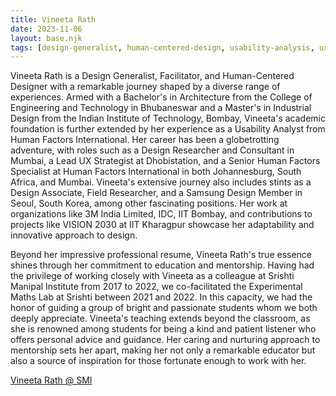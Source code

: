 ```yaml
---
title: Vineeta Rath
date: 2023-11-06
layout: base.njk
tags: [design-generalist, human-centered-design, usability-analysis, ux-strategy, field-research, mentorship, experimental-maths-lab, global-experience, industrial-design, nurturing-educator, peer]
--- 
```


Vineeta Rath is a Design Generalist, Facilitator, and Human-Centered Designer with a remarkable journey shaped by a diverse range of experiences. Armed with a Bachelor's in Architecture from the College of Engineering and Technology in Bhubaneswar and a Master's in Industrial Design from the Indian Institute of Technology, Bombay, Vineeta's academic foundation is further extended by her experience as a Usability Analyst from Human Factors International. Her career has been a globetrotting adventure, with roles such as a Design Researcher and Consultant in Mumbai, a Lead UX Strategist at Dhobistation, and a Senior Human Factors Specialist at Human Factors International in both Johannesburg, South Africa, and Mumbai. Vineeta's extensive journey also includes stints as a Design Associate, Field Researcher, and a Samsung Design Member in Seoul, South Korea, among other fascinating positions. Her work at organizations like 3M India Limited, IDC, IIT Bombay, and contributions to projects like VISION 2030 at IIT Kharagpur showcase her adaptability and innovative approach to design.

Beyond her impressive professional resume, Vineeta Rath's true essence shines through her commitment to education and mentorship. Having had the privilege of working closely with Vineeta as a colleague at Srishti Manipal Institute from 2017 to 2022, we co-facilitated the Experimental Maths Lab at Srishti between 2021 and 2022. In this capacity, we had the honor of guiding a group of bright and passionate students whom we both deeply appreciate. Vineeta's teaching extends beyond the classroom, as she is renowned among students for being a kind and patient listener who offers personal advice and guidance. Her caring and nurturing approach to mentorship sets her apart, making her not only a remarkable educator but also a source of inspiration for those fortunate enough to work with her.

[Vineeta Rath @ SMI](https://srishtimanipalinstitute.in/people/vineeta-rath)